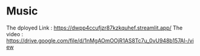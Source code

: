 # Music
The dployed Link : https://dwpp4ccufjzr87kzkquhef.streamlit.app/
The video : https://drive.google.com/file/d/1nMgAOmOOjR1AS8Tc7u_0vU948b157Al-/view
